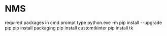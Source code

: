 # NMS
required packages
in cmd prompt type
python.exe -m pip install --upgrade pip
pip install packaging
pip install customtkinter
pip install tk
